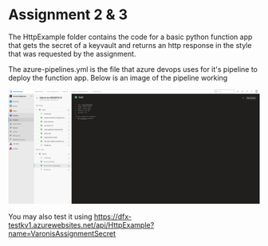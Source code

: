 # Assignment 2 & 3

The HttpExample folder contains the code for a basic python function app that gets the secret of a keyvault and returns an http response in the style that was requested by the assignment.

The azure-pipelines.yml is the file that azure devops uses for it's pipeline to deploy the function app.
Below is an image of the pipeline working

![Pipeline](https://github.com/DerekFXu/Assignment2_Varonis/blob/main/images/pipeline.PNG?raw=true)

You may also test it using https://dfx-testkv1.azurewebsites.net/api/HttpExample?name=VaronisAssignmentSecret
